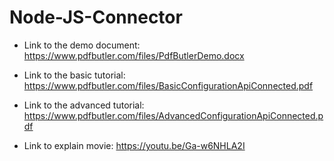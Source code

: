 # Node-JS-Connector

* Link to the demo document: https://www.pdfbutler.com/files/PdfButlerDemo.docx
* Link to the basic tutorial: https://www.pdfbutler.com/files/BasicConfigurationApiConnected.pdf
* Link to the advanced tutorial: https://www.pdfbutler.com/files/AdvancedConfigurationApiConnected.pdf

* Link to explain movie: https://youtu.be/Ga-w6NHLA2I